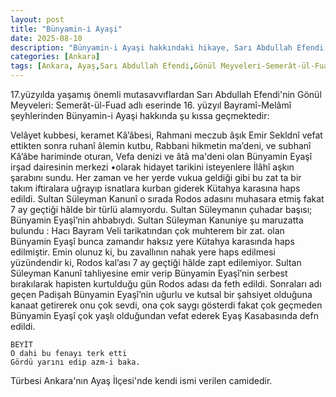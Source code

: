 ```yaml
---
layout: post
title: "Bünyamin-i Ayaşi"
date: 2025-08-10
description: "Bünyamin-i Ayaşi hakkındaki hikaye, Sarı Abdullah Efendi, Gönül Meyveleri: Semerât-ül-Fuad, Ankara, Ayaş"
categories: [Ankara]
tags: [Ankara, Ayaş,Sarı Abdullah Efendi,Gönül Meyveleri-Semerât-ül-Fuad]
---
```



17.yüzyılda yaşamış önemli mutasavvıflardan Sarı Abdullah Efendi'nin Gönül Meyveleri: Semerât-ül-Fuad adlı eserinde 16. yüzyıl Bayramî-Melâmî şeyhlerinden Bünyamin-i Ayaşi  hakkında şu kıssa geçmektedir:

Velâyet kubbesi, keramet Kâ’âbesi, Rahmani meczub âşık Emir Sekldnî vefat ettikten sonra ruhanî âlemin kutbu, Rabbani hikmetin ma’deni, ve subhanî Kâ’âbe hariminde oturan, Vefa denizi ve âtâ ma'deni olan Bünyamin Eyaşî irşad dairesinin merkezi •olarak hidayet tarikini isteyenlere İlâhî aşkın şarabını sundu. Her zaman ve her yerde vukua geldiği gibi bu zat ta bir takım iftiralara uğrayıp isnatlara kurban giderek Kütahya karasına haps edildi. Sultan Süleyman Kanunî o sırada Rodos adasını muhasara etmiş fakat 7 ay geçtiği hâlde bir türlü alamıyordu. Sultan Süleymanın çuhadar başısı; Bünyamin Eyaşî’nin ahbabıydı. Sultan Süleyman Kanuniye şu maruzatta bulundu : Hacı Bayram Veli tarikatından çok muhterem bir zat. olan Bünyamin Eyaşî bunca zamandır haksız yere Kütahya karasında haps edilmiştir. Emin olunuz ki, bu zavallının nahak yere haps edilmesi yüzündendir ki, Rodos kal’ası 7 ay geçtiği hâlde zapt edilemiyor. Sultan Süleyman Kanunî tahliyesine emir verip Bünyamin Eyaşî’nin serbest bırakılarak hapisten kurtulduğu gün Rodos adası da feth edildi. Sonraları adı geçen Padişah Bünyamin Eyaşî’nin uğurlu ve kutsal bir şahsiyet olduğuna kanaat getirerek onu çok sevdi, ona çok saygı gösterdi fakat çok geçmeden Bünyamin Eyaşî çok yaşlı olduğundan vefat ederek Eyaş Kasabasında defn edildi.

    BEYİT
    O dahi bu fenayı terk etti
    Gördü yarını edip azm-i baka.

Türbesi Ankara'nın Ayaş İlçesi'nde kendi ismi verilen camidedir.
